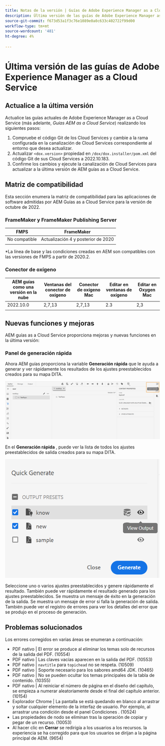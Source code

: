 ```yaml
---
title: Notas de la versión | Guías de Adobe Experience Manager as a Cloud Service, versión de octubre de 2022
description: Última versión de las guías de Adobe Experience Manager as a Cloud Service
source-git-commit: f673d53a1f3c76e1089e0a0c633c402722f99d00
workflow-type: tm+mt
source-wordcount: '481'
ht-degree: 4%

---
```


# Última versión de las guías de Adobe Experience Manager as a Cloud Service

## Actualice a la última versión

Actualice las guías actuales de Adobe Experience Manager as a Cloud Service (más adelante, *Guías AEM as a Cloud Service*) realizando los siguientes pasos:
1. Compruebe el código Git de los Cloud Services y cambie a la rama configurada en la canalización de Cloud Services correspondiente al entorno que desea actualizar.
2. Actualizar `<dox.version>` propiedad en `/dox/dox.installer/pom.xml` del código Git de sus Cloud Services a 2022.10.183.
3. Confirme los cambios y ejecute la canalización de Cloud Services para actualizar a la última versión de AEM guías as a Cloud Service.

## Matriz de compatibilidad

Esta sección enumera la matriz de compatibilidad para las aplicaciones de software admitidas por AEM Guías as a Cloud Service para la versión de octubre de 2022.

### FrameMaker y FrameMaker Publishing Server

| FMPS | FrameMaker |
| --- | --- |
| No compatible | Actualización 4 y posterior de 2020 |
|  |  |

*La línea de base y las condiciones creadas en AEM son compatibles con las versiones de FMPS a partir de 2020.2.

### Conector de oxígeno

| AEM guías como una versión en la nube | Ventanas del conector de oxígeno | Conector de oxígeno Mac | Editar en ventanas de oxígeno | Editar en Oxygen Mac |
| --- | --- | --- | --- | --- |
| 2022.10.0 | 2,7,13 | 2,7,13 | 2.3 | 2,3 |
|  |  |  |  |


## Nuevas funciones y mejoras

AEM guías as a Cloud Service proporciona mejoras y nuevas funciones en la última versión:


### Panel de generación rápida

Ahora AEM guías proporciona la variable **Generación rápida** que le ayuda a generar y ver rápidamente los resultados de los ajustes preestablecidos creados para su mapa DITA.

![Icono de Generación rápida](assets/quick-generate-icon.png)

En el **Generación rápida** , puede ver la lista de todos los ajustes preestablecidos de salida creados para su mapa DITA.

![Panel de generación rápida](assets/quick-generate-panel.png)

Seleccione uno o varios ajustes preestablecidos y genere rápidamente el resultado. También puede ver rápidamente el resultado generado para los ajustes preestablecidos. Se muestra un mensaje de éxito en la generación de la salida. Se muestra un mensaje de error si falla la generación de salida. También puede ver el registro de errores para ver los detalles del error que se produjo en el proceso de generación.


## Problemas solucionados

Los errores corregidos en varias áreas se enumeran a continuación:

* PDF nativo | El error se produce al eliminar los temas solo de recursos de la salida del PDF. (10554)
* PDF nativo | Las claves vacías aparecen en la salida del PDF. (10553)
* PDF nativo | `navtitle` para `topichead` no se respeta. (10509)
* PDF nativo | Soporte necesario para los sabores amd64 JDK. (10465)
* PDF nativo | No se pueden ocultar los temas principales de la tabla de contenido. (10355)
* PDF nativo | Al reiniciar el número de página en el diseño del capítulo, se empieza a numerar aleatoriamente desde el final del capítulo anterior. (10154)
* Explorador Chrome | La pantalla se está quedando en blanco al arrastrar y soltar cualquier elemento de la interfaz de usuario. Por ejemplo, al arrastrar una condición desde el panel Condiciones . (10524)
* Las propiedades de nodo se eliminan tras la operación de copiar y pegar de un recurso. (10053)
* Al hacer clic en  **Cerrar** se redirigía a los usuarios a los recursos. la experiencia se ha corregido para que los usuarios se dirijan a la página principal de AEM. (9654)
